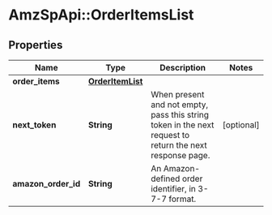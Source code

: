 # AmzSpApi::OrderItemsList

## Properties
Name | Type | Description | Notes
------------ | ------------- | ------------- | -------------
**order_items** | [**OrderItemList**](OrderItemList.md) |  | 
**next_token** | **String** | When present and not empty, pass this string token in the next request to return the next response page. | [optional] 
**amazon_order_id** | **String** | An Amazon-defined order identifier, in 3-7-7 format. | 

